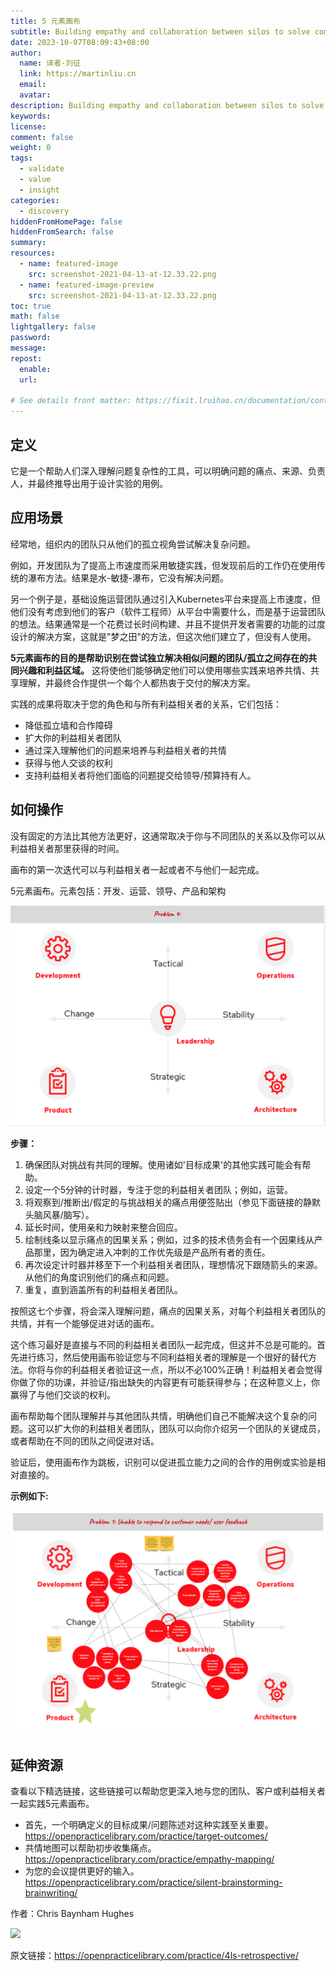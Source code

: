 ```yaml
---
title: 5 元素画布
subtitle: Building empathy and collaboration between silos to solve complex problems.
date: 2023-10-07T08:09:43+08:00
author:
  name: 译者-刘征
  link: https://martinliu.cn
  email:
  avatar:
description: Building empathy and collaboration between silos to solve complex problems.
keywords:
license:
comment: false
weight: 0
tags:
  - validate
  - value
  - insight
categories: 
  - discovery
hiddenFromHomePage: false
hiddenFromSearch: false
summary:
resources:
  - name: featured-image
    src: screenshot-2021-04-13-at-12.33.22.png
  - name: featured-image-preview
    src: screenshot-2021-04-13-at-12.33.22.png
toc: true
math: false
lightgallery: false
password:
message:
repost:
  enable: 
  url:

# See details front matter: https://fixit.lruihao.cn/documentation/content-management/introduction/#front-matter
---
```


<!--more-->

## 定义

它是一个帮助人们深入理解问题复杂性的工具，可以明确问题的痛点、来源、负责人，并最终推导出用于设计实验的用例。

## 应用场景

经常地，组织内的团队只从他们的孤立视角尝试解决复杂问题。

例如，开发团队为了提高上市速度而采用敏捷实践，但发现前后的工作仍在使用传统的瀑布方法。结果是水-敏捷-瀑布，它没有解决问题。

另一个例子是，基础设施运营团队通过引入Kubernetes平台来提高上市速度，但他们没有考虑到他们的客户（软件工程师）从平台中需要什么，而是基于运营团队的想法。结果通常是一个花费过长时间构建、并且不提供开发者需要的功能的过度设计的解决方案，这就是"梦之田"的方法，但这次他们建立了，但没有人使用。

**5元素画布的目的是帮助识别在尝试独立解决相似问题的团队/孤立之间存在的共同兴趣和利益区域。** 这将使他们能够确定他们可以使用哪些实践来培养共情、共享理解，并最终合作提供一个每个人都热衷于交付的解决方案。

实践的成果将取决于您的角色和与所有利益相关者的关系，它们包括：

* 降低孤立墙和合作障碍
* 扩大你的利益相关者团队
* 通过深入理解他们的问题来培养与利益相关者的共情
* 获得与他人交谈的权利
* 支持利益相关者将他们面临的问题提交给领导/预算持有人。

## 如何操作

没有固定的方法比其他方法更好，这通常取决于你与不同团队的关系以及你可以从利益相关者那里获得的时间。

画布的第一次迭代可以与利益相关者一起或者不与他们一起完成。

5元素画布。元素包括：开发、运营、领导、产品和架构

![](screenshot-2021-04-13-at-12.33.22.png)

**步骤：**

1. 确保团队对挑战有共同的理解。使用诸如'目标成果'的其他实践可能会有帮助。
2. 设定一个5分钟的计时器，专注于您的利益相关者团队；例如，运营。
3. 将观察到/推断出/假定的与挑战相关的痛点用便签贴出（参见下面链接的静默头脑风暴/脑写）。
4. 延长时间，使用亲和力映射来整合回应。
5. 绘制线条以显示痛点的因果关系；例如，过多的技术债务会有一个因果线从产品那里，因为确定进入冲刺的工作优先级是产品所有者的责任。
6. 再次设定计时器并移至下一个利益相关者团队，理想情况下跟随箭头的来源。从他们的角度识别他们的痛点和问题。
7. 重复，直到涵盖所有的利益相关者团队。


按照这七个步骤，将会深入理解问题，痛点的因果关系，对每个利益相关者团队的共情，并有一个能够促进对话的画布。


这个练习最好是直接与不同的利益相关者团队一起完成，但这并不总是可能的。首先进行练习，然后使用画布验证您与不同利益相关者的理解是一个很好的替代方法。你将与你的利益相关者验证这一点，所以不必100%正确！利益相关者会觉得你做了你的功课，并验证/指出缺失的内容更有可能获得参与；在这种意义上，你赢得了与他们交谈的权利。

画布帮助每个团队理解并与其他团队共情，明确他们自己不能解决这个复杂的问题。这可以扩大你的利益相关者团队，团队可以向你介绍另一个团队的关键成员，或者帮助在不同的团队之间促进对话。

验证后，使用画布作为跳板，识别可以促进孤立能力之间的合作的用例或实验是相对直接的。


  **示例如下:**

![](5-elements-example.png)


## 延伸资源

查看以下精选链接，这些链接可以帮助您更深入地与您的团队、客户或利益相关者一起实践5元素画布。

* 首先，一个明确定义的目标成果/问题陈述对这种实践至关重要。<https://openpracticelibrary.com/practice/target-outcomes/>
* 共情地图可以帮助初步收集痛点。<https://openpracticelibrary.com/practice/empathy-mapping/>
* 为您的会议提供更好的输入。<https://openpracticelibrary.com/practice/silent-brainstorming-brainwriting/>

作者：Chris Baynham Hughes

![](https://github.com/only-chrisbh.png)

原文链接：[<https://openpracticelibrary.com/practice/4ls-retrospective/>](https://openpracticelibrary.com/practice/5-elements-canvas/)

